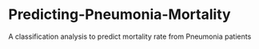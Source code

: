 # Predicting-Pneumonia-Mortality
A classification analysis to predict mortality rate from Pneumonia patients
